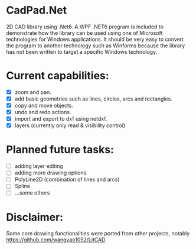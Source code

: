 # CadPad.Net
2D CAD library using .Net6. A WPF .NET6 program is included to demonstrate how the library can be used using one of Microsoft technologies for Windows applications. It should be very easy to convert the program to another technology such as Winforms because the library has not been written to target a specific Windows technology. 

# Current capabilities:
- [x] zoom and pan.
- [x] add basic geometries such as lines, circles, arcs and rectangles.
- [x] copy and move objects.
- [x] undo and redo actions.
- [x] import and export to dxf using netdxf.
- [x] layers (currently only read & visibility control) 

# Planned future tasks:
- [ ] adding layer editing
- [ ] adding more drawing options
- [ ] PolyLine2D (combination of lines and arcs)
- [ ] Spline
- [ ] ...some others

# Disclaimer:
Some core drawing functionalities were ported from other projects, notably https://github.com/wangyao1052/LitCAD
